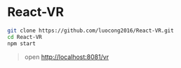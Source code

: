 # React-VR
```bash
git clone https://github.com/luocong2016/React-VR.git
cd React-VR
npm start
```
>open
[http://localhost:8081/vr](http://localhost:8081/vr/)
